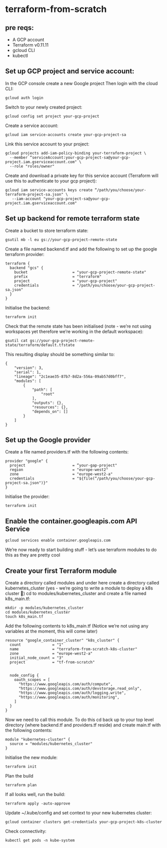 # terraform-from-scratch

## pre reqs:
* A GCP account
* Terraform v0.11.11
* gcloud CLI
* kubectl 

## Set up GCP project and service account:
In the GCP console create a new Google project
Then login with the cloud CLI:
```
gcloud auth login
```
Switch to your newly created project:
```
gcloud config set project your-gcp-project
```

Create a service account:
```
gcloud iam service-accounts create your-gcp-project-sa
```

Link this service account to your project:
```
gcloud projects add-iam-policy-binding your-terraform-project \
  --member “serviceAccount:your-gcp-project-sa@your-gcp-project.iam.gserviceaccount.com" \
  --role "roles/owner"
```  

Create and download a private key for this service account (Terraform will use this to authenticate to your gcp project):
```
gcloud iam service-accounts keys create “/path/you/choose/your-terraform-project-sa.json" \
   --iam-account "your-gcp-project-sa@your-gcp-project.iam.gserviceaccount.com"
```

## Set up backend for remote terraform state 
Create a bucket to store terraform state:
```
gsutil mb -l eu gs://your-gcp-project-remote-state
```

Create a file named backend.tf and add the following to set up the google terraform provider:
```
terraform {
  backend "gcs" {
    bucket                    = "your-gcp-project-remote-state"
    prefix                    = "terraform"
    project                   = "your-gcp-project"
    credentials               = "/path/you/choose/your-gcp-project-sa.json"
  }
}
```

Initialise the backend:
```
terraform init
```

Check that the remote state has been initialised (note - we’re not using workspaces yet therefore we’re working in the default workspace):
```
gsutil cat gs://your-gcp-project-remote-state/terraform/default.tfstate
```

This resulting display should be something similar to:
```
{
    "version": 3,
    "serial": 1,
    "lineage": "2c1eae35-87b7-8d2a-556a-09ab57d0bff7",
    "modules": [
        {
            "path": [
                "root"
            ],
            "outputs": {},
            "resources": {},
            "depends_on": []
        }
    ]
}
```


## Set up the Google provider
Create a file named providers.tf with the following contents:
```
provider "google" {
  project                     = “your-gap-project"
  region                      = "europe-west2"
  zone                        = "europe-west2-a"
  credentials                 = "${file(“/path/you/choose/your-gcp-project-sa.json")}"
}
```

Initialise the provider:
```
terraform init
```

## Enable the container.googleapis.com API Service 
```
gcloud services enable container.googleapis.com
```

We’re now ready to start building stuff - let’s use terraform modules to do this as they are pretty cool 

## Create your first Terraform module
Create a directory called modules and under here create a directory called kubernetes_cluster (yes - we’re going to write a module to deploy a k8s cluster 🙂)
cd to modules/kubernetes_cluster and create a file named k8s_main.tf:
```
mkdir -p modules/kubernetes_cluster
cd modules/kubernetes_cluster
touch k8s_main.tf
```

Add the following contents to  k8s_main.tf (Notice we’re not using any variables at the moment, this will come later)
```
resource "google_container_cluster" "k8s_cluster" {
  count              = "1"
  name               = "terraform-from-scratch-k8s-cluster"
  zone               = "europe-west2-a"
  initial_node_count = "3" 
  project            = "tf-from-scratch"


  node_config {
    oauth_scopes = [
      "https://www.googleapis.com/auth/compute",
      "https://www.googleapis.com/auth/devstorage.read_only",
      "https://www.googleapis.com/auth/logging.write",
      "https://www.googleapis.com/auth/monitoring",
    ]
  }
}
```

Now we need to call this module. To do this cd back up to your top level directory (where backend.tf and providers.tf reside) and create main.tf with the following contents:
```
module "kubernetes-cluster" {
  source = "modules/kubernetes_cluster"
}
```

Initialise the new module:
```
terraform init
```

Plan the build 
```
terraform plan
```

If all looks well, run the build:
```
terraform apply -auto-approve
```

Update ~/.kube/config and set context to your new kubernetes cluster:
```
gcloud container clusters get-credentials your-gcp-project-k8s-cluster
```

Check connectivity:
```
kubectl get pods -n kube-system
```

